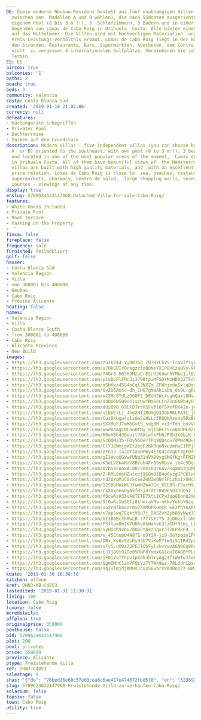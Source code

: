 ```yaml
---
DE: Diese moderne Neubau-Residenz besteht aus fünf unabhängigen Villen (Sie können
  zwischen den  Modellen A und B wählen), die nach Südosten ausgerichtet sind, mit
  eigenem Pool (8 bis 3 m !!), 3  Schlafzimmern, 3 Bädern und in einer der beliebtesten
  Gegenden von Lomas de Cabo Roig in Orihuela  Costa. Alle bieten einen schönen Blick
  auf das Mittelmeer. Die Villen sind mit hochwertigen Materialien  und einem hervorragenden
  Preis-Leistungs-Verhältnis erbaut. Lomas de Cabo Roig liegt in der Nähe  zum Meer,
  den Stränden, Restaurants, Bars, Supermärkten, Apotheken, dem Centro de Salud und
  nicht  zu vergessen 4 internationalen Golfplätze. Vereinbaren Sie jetzt Ihren persönlichen
  Termin.
ES: ES
aircon: true
balconies: '1'
baths: 2
beach: true
beds: 3
community: Valencia
costa: Costa Blanca Süd
created: '2019-01-18 21:02:06'
currency: null
defeatures:
- Küchengeräte inbegriffen
- Privater Pool
- Dachterrasse
- Parken auf dem Grundstück
description: Modern Villas - five independent villas (you can choose between model
  A  or B) oriented to the southeast, with own pool (8 to 3 m!!), 3 bedrooms, 3  bathrooms
  and located in one of the most popular areas of the moment,  Lomas de Cabo Roig
  in Orihuela Costa. All of them have beautiful views of  the Mediterranean Sea. The
  villas are built with high quality materials, and  with an excellent quality to
  price relation. Lomas de Cabo Roig is close to  sea, beaches, restaurants, bars,
  supermarkets, pharmacy, centro de salud,  large shopping malls, several nice golf
  courses - viewings at any time.
display: true
enslug: 5709624632147968-Detached-Villa-for-sale-Cabo-Roig/
features:
- White Goods Included
- Private Pool
- Roof Terrace
- Parking on the Property
- ''
finca: false
fireplace: false
frequency: sale
furnished: Teilmöbliert
golf: false
hauser:
- Costa Blanca Süd
- Valencia Region
- Villa
- von 300001 bis 400000
- Neubau
- Cabo Roig
- Provinz Alicante
heating: false
homes:
- Valencia Region
- Villa
- Costa Blanca South
- from 300001 to 400000
- Cabo Roig
- Alicante Province
- New Build
images:
- https://lh3.googleusercontent.com/zuJb744-Yy0R7bg_7U3R7LhVS-TraV3Y1yCbtTnpPoj_S3UYg55AbYE0gliNYMt-vJBF4RpbK-EOo-8XpdEu=w640-rj-e30-l100
- https://lh3.googleusercontent.com/v7QkGBIf0rsgzztoB0NeYX1P8VCzaUVy-9PK2JSSewkYjciPFLHQ-gAljGko4Biwl1-3vuz0REsZwR8NzqM_=w640-rj-e30-l100
- https://lh3.googleusercontent.com/74Gr0-H87HJMzuCrECrGJGdwn5YMbe1ilDZu9YvdUc8Omt7Ewvz367qjVBiLsaHoqr2SAq2Ck6avGqoKnqDj=w640-rj-e30-l100
- https://lh3.googleusercontent.com/pluDLPlFMnJi3790tpiMFSDYMzHDA32TFdULFOX1le7KKsCCIG7-b8U594ygPB8e1FVDkSN-FMMP2Kk8BZo-=w640-rj-e30-l100
- https://lh3.googleusercontent.com/a5bKwz4554pCql3NXZm_ZFWhjndeSxlgDea6FxtjEoWIXcBJVqtAG9GHEOoMET6-1nF0-2t8JhfNSpsA99kL=w640-rj-e30-l100
- https://lh3.googleusercontent.com/Gv2O5Antc-dh_CHG7gNaAh1abW_0s9L-gRd1_HqAU0jnU8ZrSZN2kBSIhV5pWbYMNUfYyhJZVgJB-3_sae6G=w640-rj-e30-l100
- https://lh3.googleusercontent.com/wCXMc8TdLzG60F3_DEUHJWc4uqbQaxt8NviTH1lsdUrQrkPiRB850IyF4HOKx7QhJ5EgQqF8yWODRMIuZg=w640-rj-e30-l100
- https://lh3.googleusercontent.com/d4OU6N5Q9o6jszUwfMa6oCCnZ1nGNBb4yR1ELJjchVQBdNKj_klTV226g0GJV_I9vxonfYXUvGIiUp0T_ySr=w640-rj-e30-l100
- https://lh3.googleusercontent.com/duSQ90_69EtD7rrHSFvfl8TSXnfDK4Io-jaDTId_LnO_Ary6k_XNiul8lCl2StirE23rwFf8GFp8ST9Fbbs=w640-rj-e30-l100
- https://lh3.googleusercontent.com/u1bUEJLi_4hg2HIjROmgD33OkRKLRA3L_jNLMVF9RYLTCezXvHqyN-Oi11Nv6zZqH-DmOiNwtVChPFPl9c0=w640-rj-e30-l100
- https://lh3.googleusercontent.com/Coz0XUgw4olsOeSiHLLcfRQDKXzo4g5RxBHhGzGd0w49Vp6D6cL7qj0ePD56PNFcnpNXMMPGVnx9I9EnwVp3=w640-rj-e30-l100
- https://lh3.googleusercontent.com/SXXMuFJ7mM6GvtS_sdgBM_vxIfTdd_bnvVurZXjVBDATWujporKlPHPojBIr4pBgBFprEiiE4LArMArUQ4wn=w640-rj-e30-l100
- https://lh3.googleusercontent.com/wweBoAgLMLauUtNy_njtoBF15IoQnUMFd2Q3sue-iR4PuIRUqJ0dW_9B3fylTxsAXaRDB5gKcAwTKFFjjj94=w640-rj-e30-l100
- https://lh3.googleusercontent.com/60oVBb4JDoujtJ6AiefkFhNJPOh3cObiK_GLLlDd9bAyjDDDI7oSLAHBTJ9I--PGZ_dKz_mRamEjbZRvudvZ=w640-rj-e30-l100
- https://lh3.googleusercontent.com/ScQQM23h-FDy56QerTPg9QO4ov7dMHd9Du8z_GIg7ZQdK1Zg7lB0oaFNEun7irl6oln7hTNTEytdWd9kAw8=w640-rj-e30-l100
- https://lh3.googleusercontent.com/ClY3ZWmjgWZtzegFzbkRqoNxuUmHuE1PPj9mC-VQgyQnHg9cCOBMzfj7m6J8MFQ-F0deBBFbgp6WR1xrq8EJ=w640-rj-e30-l100
- https://lh3.googleusercontent.com/zFn1J-IaJOYJanNPWy4EtQ42dVqGt3gF0tvftjcJX5EBmjsHKmnEC1aovfvzf4EsY29qGmBsYngpaEpzy3qV=w640-rj-e30-l100
- https://lh3.googleusercontent.com/gI1WvqQGVwfUNq314VX99ygSMGfKgrFFMZFTpDNL7YOMoCr2k4ZLwLVfoZavYnjkfUzVChqvffffl6-hM_m1Mg=w640-rj-e30-l100
- https://lh3.googleusercontent.com/KSeLV8k4HdV8BVdh4Fr89yRbsw_lb4c5Dgx2pwaLxIN0_KKbpqV1lSgFnWQPDDB1eJVBdRXGHvVjmemJOBPoOw=w640-rj-e30-l100
- https://lh3.googleusercontent.com/m2hSzcAaxALd077mVx8QrnavZsqaWq3jGMkYNDVkA9CKF84fQK8pTRZa_tklvq1AUlQ2rfA0_VcaNNlrMt9d=w640-rj-e30-l100
- https://lh3.googleusercontent.com/Z-RML8neHZutccj9GQm91B4o6yzgJPC6lwKqJUvTWaRZ5VMk-muTg9oZ-9_DZX31u3AC72Ml2kOhIqvs5FaFFw=w640-rj-e30-l100
- https://lh3.googleusercontent.com/rdJQYqMJC8zkcwe2WUIw0NflPizkxIxOHc5vEg36Iw3iKm7RsdjWSFMmePnGL7PCOtIkAnWsXKh4BdG5Xg0=w640-rj-e30-l100
- https://lh3.googleusercontent.com/12SBbHWzWUJ7wmN2W43Gk_KEL9S-F3arH9iQYRZRk0FSc8AEqBCgCsEPOYfQPTfWoo6nMRreBRQCmsU0xcWm=w640-rj-e30-l100
- https://lh3.googleusercontent.com/rkXVxaGnOyA5fRSj4rdt78W9P5Q3JQQ5I_ODEQTOfURKc1wRTcp17S8Qy6tdUiK8jV9IvP-yCEsSP1oAm2xAcg=w640-rj-e30-l100
- https://lh3.googleusercontent.com/fQcwAsH33vA8TETE7ktiICPwJqoOEon82m6ecf7ZYpmtVhmqSoQKI9xkumDC_ESOjEPUmIPJHfQGtsV7mNfB=w640-rj-e30-l100
- https://lh3.googleusercontent.com/Sr0wRcXe5Gfi8thmraVRv-nKkvYokbYGcglgnaViNNUD2UtImhmUPH5-xjrIkhiPH3KAAxK7J1oEmSO86blu=w640-rj-e30-l100
- https://lh3.googleusercontent.com/uo2cNTb4ozrmyZXXRUPKumzK_wE2fhYnXKPrDTLze9n6gqYEw8dRj-OojWsLfJ1OQsxNtegiAQ7O1jtSg_QQIQ=w640-rj-e30-l100
- https://lh3.googleusercontent.com/c7apSwq7EqxtV6u7j_DASZvhZyb86vNwx3X_-VOw_0KdBc3cRivVObPhqwaa5rWa-iYHYoD0hOyfCA4Xy0E=w640-rj-e30-l100
- https://lh3.googleusercontent.com/bI1B0BcYkRwLB-r7Y7sYrT5_3jO0zxf-aNyo7Dj0_4dLx2iSrj3IUQvWzJNmFJtw-Gj6wv7w6lRjOtHkEHBFcA=w640-rj-e30-l100
- https://lh3.googleusercontent.com/PSflpwDb1K7UD6v0kWahvG3JzGDf9lmj_LhQo8Y0qb1fvgHVJgrNplE3Mc-oLvvXeCHY9kMZoUTxN1hMoznA=w640-rj-e30-l100
- https://lh3.googleusercontent.com/SyUO3h9vbG2dOvEtbezoqxrJTZKPR8F4__uok6-bunuUniMjKEATR2HgocCtAvGAAYilSZziQQ7tWzg8PwI=w640-rj-e30-l100
- https://lh3.googleusercontent.com/w_45CdupO4N8fI-o9YIA-jz9-OeYpqio1P64cDsP-n7bU8HbZLxTxLG-O3PLpHu96ue9oqz4Zgb8qBxSLpuw=w640-rj-e30-l100
- https://lh3.googleusercontent.com/DRx_Ke6v92sKs93b7ViKmF7lmGiS11Rd7p0ZL8loe3KXbtNY65KMpBAVUN92wTxEb_OCwvcNmW-gcmJRz-iu=w640-rj-e30-l100
- https://lh3.googleusercontent.com/vFy5LuOOzZJPECIObFylvkvYwpAGNR6q8RcAz45LjjZcJPhR5peqreWpcklHw1aYGmcHIic_9JDeXoRjH_fG=w640-rj-e30-l100
- https://lh3.googleusercontent.com/EJIjQ9tO1Do05RNPdYxmxGG1oaIOAQBYPLcJazqA2qgGOGjKzyVdC1siFwI8s3MyxIZ2VEeSAq9JIknrYwMI=w640-rj-e30-l100
- https://lh3.googleusercontent.com/jF0iVvTfFpvIpXdkJhTryAg24fIWWfw7JwVIy-vN4XmNt4egDVj_d9k9MylSGsQPjZ-EIoBS09OGwjsOhU6W=w640-rj-e30-l100
- https://lh3.googleusercontent.com/GgmQMnC1as7FQzyz7Y7Wk9wz-78LddnIpar-2yKfuav8eyqg06cOYfHRnmDND1KGjwHG7opInYCn_9geZM_K=w640-rj-e30-l100
- https://lh3.googleusercontent.com/9q1vlmjdjAMHsJcusS6vbrVVKdBnO2z-8WwuEbMOG-rv3gztF7Iji9CVXnsrCpXMUGNvDKNgGv6dhyo6QxY=w640-rj-e30-l100
kdate: '2019-01-30 16:38:50'
kitchen: offene
kref: DHN3-AB-C4853
lastedited: '2019-01-31 11:30:31'
living: 100
location: Cabo Roig
luxury: false
moredetails: ''
offplan: true
originalprice: 359000
penthouse: false
pid: 5709624632147968
plot: 200
pool: privates
price: 359000
province: Alicante
ptype: Freistehende Villa
ref: DHN3-C4853
salestage: 0
shas: '{"de": "76bed26e60c57e03cea6c6ae417e474672fb85f8", "en": "32369211ee0342019fb37051c1cb1c7e59f2e552"}'
slug: 5709624632147968-Freistehende-Villa-zu-verkaufen-Cabo-Roig/
solarium: false
topsix: false
town: Cabo Roig
utility: true
---
```

